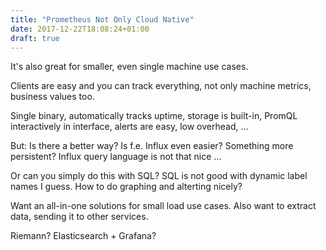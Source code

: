 ```yaml
---
title: "Prometheus Not Only Cloud Native"
date: 2017-12-22T18:08:24+01:00
draft: true
---
```


It's also great for smaller, even single machine use cases.

Clients are easy and you can track everything, not only machine metrics, business values too.

Single binary, automatically tracks uptime, storage is built-in, PromQL interactively in interface,
alerts are easy, low overhead, ...




But: Is there a better way? Is f.e. Influx even easier? Something more persistent?
Influx query language is not that nice ...

Or can you simply do this with SQL? SQL is not good with dynamic label names I guess.
How to do graphing and alterting nicely?

Want an all-in-one solutions for small load use cases. Also want to extract data, sending it to other services.

Riemann? Elasticsearch + Grafana?

